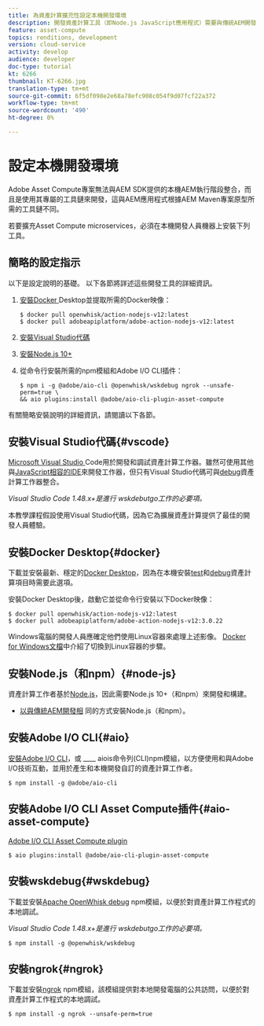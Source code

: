 ```yaml
---
title: 為資產計算擴充性設定本機開發環境
description: 開發資產計算工具（即Node.js JavaScript應用程式）需要與傳統AEM開發不同的特定開發工具，從Node.js和各種npm模組到Docker Desktop和Microsoft Visual Studio程式碼。
feature: asset-compute
topics: renditions, development
version: cloud-service
activity: develop
audience: developer
doc-type: tutorial
kt: 6266
thumbnail: KT-6266.jpg
translation-type: tm+mt
source-git-commit: 6f5df098e2e68a78efc908c054f9d07fcf22a372
workflow-type: tm+mt
source-wordcount: '490'
ht-degree: 0%

---
```



# 設定本機開發環境

Adobe Asset Compute專案無法與AEM SDK提供的本機AEM執行階段整合，而且是使用其專屬的工具鏈來開發，這與AEM應用程式根據AEM Maven專案原型所需的工具鏈不同。

若要擴充Asset Compute microservices，必須在本機開發人員機器上安裝下列工具。

## 簡略的設定指示

以下是設定說明的基礎。 以下各節將詳述這些開發工具的詳細資訊。

1. [安裝Docker ](https://www.docker.com/products/docker-desktop) Desktop並提取所需的Docker映像：

   ```
   $ docker pull openwhisk/action-nodejs-v12:latest
   $ docker pull adobeapiplatform/adobe-action-nodejs-v12:latest
   ```

1. [安裝Visual Studio代碼](https://code.visualstudio.com/download)
1. [安裝Node.js 10+](../../local-development-environment/development-tools.md#node-js)
1. 從命令行安裝所需的npm模組和Adobe I/O CLI插件：

   ```
   $ npm i -g @adobe/aio-cli @openwhisk/wskdebug ngrok --unsafe-perm=true \
   && aio plugins:install @adobe/aio-cli-plugin-asset-compute
   ```

有關簡略安裝說明的詳細資訊，請閱讀以下各節。

## 安裝Visual Studio代碼{#vscode}

[Microsoft Visual Studio ](https://code.visualstudio.com/download) Code用於開發和調試資產計算工作器。雖然可使用其他與[JavaScript相容的IDE](../../local-development-environment/development-tools.md#set-up-the-development-ide)來開發工作器，但只有Visual Studio代碼可與[debug](../test-debug/debug.md)資產計算工作器整合。

_Visual Studio Code 1.48.x+是進行 [](#wskdebug) wskdebutgo工作的必要項。_

本教學課程假設使用Visual Studio代碼，因為它為擴展資產計算提供了最佳的開發人員體驗。

## 安裝Docker Desktop{#docker}

下載並安裝最新、穩定的[Docker Desktop](https://www.docker.com/products/docker-desktop)，因為在本機安裝[test](../test-debug/test.md)和[debug](../test-debug/debug.md)資產計算項目時需要此選項。

安裝Docker Desktop後，啟動它並從命令行安裝以下Docker映像：

```
$ docker pull openwhisk/action-nodejs-v12:latest
$ docker pull adobeapiplatform/adobe-action-nodejs-v12:3.0.22
```

Windows電腦的開發人員應確定他們使用Linux容器來處理上述影像。 [Docker for Windows文檔](https://docs.docker.com/docker-for-windows/)中介紹了切換到Linux容器的步驟。

## 安裝Node.js（和npm）{#node-js}

資產計算工作者基於[Node.js](https://nodejs.org/)，因此需要Node.js 10+（和npm）來開發和構建。

+ [以與傳統AEM開發相](../../local-development-environment/development-tools.md#node-js) 同的方式安裝Node.js（和npm）。

## 安裝Adobe I/O CLI{#aio}

[安裝Adobe I/O CLI](../../local-development-environment/development-tools.md#aio-cli)，或 ____ aiois命令列(CLI)npm模組，以方便使用和與Adobe I/O技術互動，並用於產生和本機開發自訂的資產計算工作者。

```
$ npm install -g @adobe/aio-cli
```

## 安裝Adobe I/O CLI Asset Compute插件{#aio-asset-compute}

[Adobe I/O CLI Asset Compute plugin](https://github.com/adobe/aio-cli-plugin-asset-compute)

```
$ aio plugins:install @adobe/aio-cli-plugin-asset-compute
```

## 安裝wskdebug{#wskdebug}

下載並安裝[Apache OpenWhisk debug](https://www.npmjs.com/package/@openwhisk/wskdebug) npm模組，以便於對資產計算工作程式的本地調試。

_Visual Studio Code 1.48.x+是進行 [](#wskdebug) wskdebutgo工作的必要項。_

```
$ npm install -g @openwhisk/wskdebug
```

## 安裝ngrok{#ngrok}

下載並安裝[ngrok](https://www.npmjs.com/package/ngrok) npm模組，該模組提供對本地開發電腦的公共訪問，以便於對資產計算工作程式的本地調試。

```
$ npm install -g ngrok --unsafe-perm=true
```
